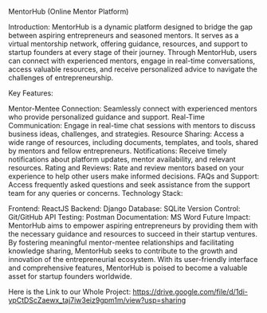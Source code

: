 MentorHub (Online Mentor Platform)

Introduction: MentorHub is a dynamic platform designed to bridge the gap between aspiring entrepreneurs and seasoned mentors. 
It serves as a virtual mentorship network, offering guidance, resources, and support to startup founders at every stage of their 
journey. Through MentorHub, users can connect with experienced mentors, engage in real-time conversations, access valuable resources, 
and receive personalized advice to navigate the challenges of entrepreneurship.

Key Features:

Mentor-Mentee Connection: Seamlessly connect with experienced mentors who provide personalized guidance and support.
Real-Time Communication: Engage in real-time chat sessions with mentors to discuss business ideas, challenges, and strategies.
Resource Sharing: Access a wide range of resources, including documents, templates, and tools, shared by mentors and fellow entrepreneurs.
Notifications: Receive timely notifications about platform updates, mentor availability, and relevant resources.
Rating and Reviews: Rate and review mentors based on your experience to help other users make informed decisions.
FAQs and Support: Access frequently asked questions and seek assistance from the support team for any queries or concerns.
Technology Stack:

Frontend: ReactJS
Backend: Django
Database: SQLite
Version Control: Git/GitHub
API Testing: Postman
Documentation: MS Word
Future Impact: MentorHub aims to empower aspiring entrepreneurs by providing them with the necessary guidance and resources to succeed 
in their startup ventures. By fostering meaningful mentor-mentee relationships and facilitating knowledge sharing, MentorHub seeks to 
contribute to the growth and innovation of the entrepreneurial ecosystem. With its user-friendly interface and comprehensive features,
MentorHub is poised to become a valuable asset for startup founders worldwide.

Here is the Link to our Whole Project: https://drive.google.com/file/d/1di-ypCtDScZaewx_taj7iw3eiz9gpm1m/view?usp=sharing
